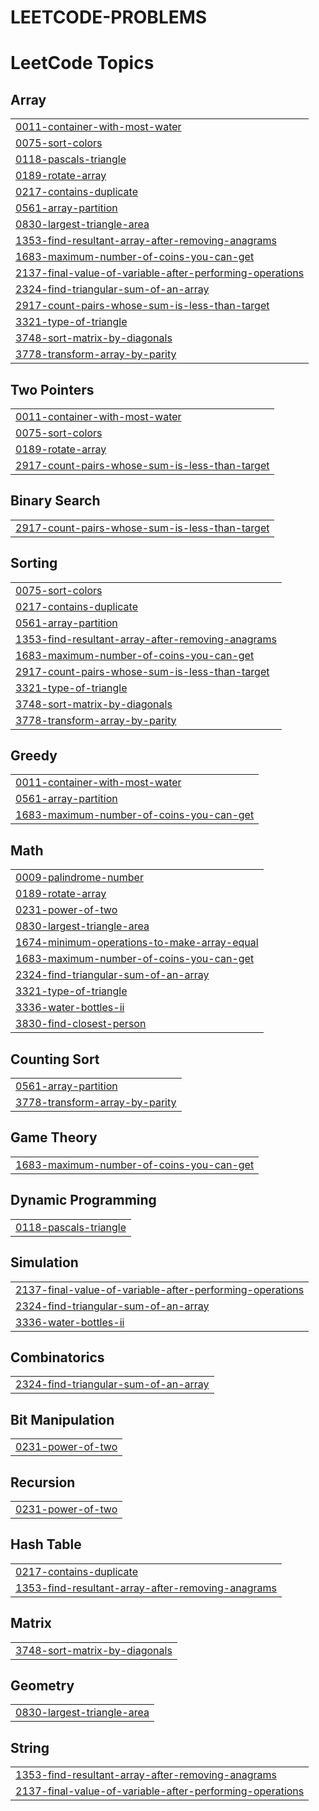 # LEETCODE-PROBLEMS
<!---LeetCode Topics Start-->
# LeetCode Topics
## Array
|  |
| ------- |
| [0011-container-with-most-water](https://github.com/suyash-i7/LEETCODE-PROBLEMS/tree/master/0011-container-with-most-water) |
| [0075-sort-colors](https://github.com/suyash-i7/LEETCODE-PROBLEMS/tree/master/0075-sort-colors) |
| [0118-pascals-triangle](https://github.com/suyash-i7/LEETCODE-PROBLEMS/tree/master/0118-pascals-triangle) |
| [0189-rotate-array](https://github.com/suyash-i7/LEETCODE-PROBLEMS/tree/master/0189-rotate-array) |
| [0217-contains-duplicate](https://github.com/suyash-i7/LEETCODE-PROBLEMS/tree/master/0217-contains-duplicate) |
| [0561-array-partition](https://github.com/suyash-i7/LEETCODE-PROBLEMS/tree/master/0561-array-partition) |
| [0830-largest-triangle-area](https://github.com/suyash-i7/LEETCODE-PROBLEMS/tree/master/0830-largest-triangle-area) |
| [1353-find-resultant-array-after-removing-anagrams](https://github.com/suyash-i7/LEETCODE-PROBLEMS/tree/master/1353-find-resultant-array-after-removing-anagrams) |
| [1683-maximum-number-of-coins-you-can-get](https://github.com/suyash-i7/LEETCODE-PROBLEMS/tree/master/1683-maximum-number-of-coins-you-can-get) |
| [2137-final-value-of-variable-after-performing-operations](https://github.com/suyash-i7/LEETCODE-PROBLEMS/tree/master/2137-final-value-of-variable-after-performing-operations) |
| [2324-find-triangular-sum-of-an-array](https://github.com/suyash-i7/LEETCODE-PROBLEMS/tree/master/2324-find-triangular-sum-of-an-array) |
| [2917-count-pairs-whose-sum-is-less-than-target](https://github.com/suyash-i7/LEETCODE-PROBLEMS/tree/master/2917-count-pairs-whose-sum-is-less-than-target) |
| [3321-type-of-triangle](https://github.com/suyash-i7/LEETCODE-PROBLEMS/tree/master/3321-type-of-triangle) |
| [3748-sort-matrix-by-diagonals](https://github.com/suyash-i7/LEETCODE-PROBLEMS/tree/master/3748-sort-matrix-by-diagonals) |
| [3778-transform-array-by-parity](https://github.com/suyash-i7/LEETCODE-PROBLEMS/tree/master/3778-transform-array-by-parity) |
## Two Pointers
|  |
| ------- |
| [0011-container-with-most-water](https://github.com/suyash-i7/LEETCODE-PROBLEMS/tree/master/0011-container-with-most-water) |
| [0075-sort-colors](https://github.com/suyash-i7/LEETCODE-PROBLEMS/tree/master/0075-sort-colors) |
| [0189-rotate-array](https://github.com/suyash-i7/LEETCODE-PROBLEMS/tree/master/0189-rotate-array) |
| [2917-count-pairs-whose-sum-is-less-than-target](https://github.com/suyash-i7/LEETCODE-PROBLEMS/tree/master/2917-count-pairs-whose-sum-is-less-than-target) |
## Binary Search
|  |
| ------- |
| [2917-count-pairs-whose-sum-is-less-than-target](https://github.com/suyash-i7/LEETCODE-PROBLEMS/tree/master/2917-count-pairs-whose-sum-is-less-than-target) |
## Sorting
|  |
| ------- |
| [0075-sort-colors](https://github.com/suyash-i7/LEETCODE-PROBLEMS/tree/master/0075-sort-colors) |
| [0217-contains-duplicate](https://github.com/suyash-i7/LEETCODE-PROBLEMS/tree/master/0217-contains-duplicate) |
| [0561-array-partition](https://github.com/suyash-i7/LEETCODE-PROBLEMS/tree/master/0561-array-partition) |
| [1353-find-resultant-array-after-removing-anagrams](https://github.com/suyash-i7/LEETCODE-PROBLEMS/tree/master/1353-find-resultant-array-after-removing-anagrams) |
| [1683-maximum-number-of-coins-you-can-get](https://github.com/suyash-i7/LEETCODE-PROBLEMS/tree/master/1683-maximum-number-of-coins-you-can-get) |
| [2917-count-pairs-whose-sum-is-less-than-target](https://github.com/suyash-i7/LEETCODE-PROBLEMS/tree/master/2917-count-pairs-whose-sum-is-less-than-target) |
| [3321-type-of-triangle](https://github.com/suyash-i7/LEETCODE-PROBLEMS/tree/master/3321-type-of-triangle) |
| [3748-sort-matrix-by-diagonals](https://github.com/suyash-i7/LEETCODE-PROBLEMS/tree/master/3748-sort-matrix-by-diagonals) |
| [3778-transform-array-by-parity](https://github.com/suyash-i7/LEETCODE-PROBLEMS/tree/master/3778-transform-array-by-parity) |
## Greedy
|  |
| ------- |
| [0011-container-with-most-water](https://github.com/suyash-i7/LEETCODE-PROBLEMS/tree/master/0011-container-with-most-water) |
| [0561-array-partition](https://github.com/suyash-i7/LEETCODE-PROBLEMS/tree/master/0561-array-partition) |
| [1683-maximum-number-of-coins-you-can-get](https://github.com/suyash-i7/LEETCODE-PROBLEMS/tree/master/1683-maximum-number-of-coins-you-can-get) |
## Math
|  |
| ------- |
| [0009-palindrome-number](https://github.com/suyash-i7/LEETCODE-PROBLEMS/tree/master/0009-palindrome-number) |
| [0189-rotate-array](https://github.com/suyash-i7/LEETCODE-PROBLEMS/tree/master/0189-rotate-array) |
| [0231-power-of-two](https://github.com/suyash-i7/LEETCODE-PROBLEMS/tree/master/0231-power-of-two) |
| [0830-largest-triangle-area](https://github.com/suyash-i7/LEETCODE-PROBLEMS/tree/master/0830-largest-triangle-area) |
| [1674-minimum-operations-to-make-array-equal](https://github.com/suyash-i7/LEETCODE-PROBLEMS/tree/master/1674-minimum-operations-to-make-array-equal) |
| [1683-maximum-number-of-coins-you-can-get](https://github.com/suyash-i7/LEETCODE-PROBLEMS/tree/master/1683-maximum-number-of-coins-you-can-get) |
| [2324-find-triangular-sum-of-an-array](https://github.com/suyash-i7/LEETCODE-PROBLEMS/tree/master/2324-find-triangular-sum-of-an-array) |
| [3321-type-of-triangle](https://github.com/suyash-i7/LEETCODE-PROBLEMS/tree/master/3321-type-of-triangle) |
| [3336-water-bottles-ii](https://github.com/suyash-i7/LEETCODE-PROBLEMS/tree/master/3336-water-bottles-ii) |
| [3830-find-closest-person](https://github.com/suyash-i7/LEETCODE-PROBLEMS/tree/master/3830-find-closest-person) |
## Counting Sort
|  |
| ------- |
| [0561-array-partition](https://github.com/suyash-i7/LEETCODE-PROBLEMS/tree/master/0561-array-partition) |
| [3778-transform-array-by-parity](https://github.com/suyash-i7/LEETCODE-PROBLEMS/tree/master/3778-transform-array-by-parity) |
## Game Theory
|  |
| ------- |
| [1683-maximum-number-of-coins-you-can-get](https://github.com/suyash-i7/LEETCODE-PROBLEMS/tree/master/1683-maximum-number-of-coins-you-can-get) |
## Dynamic Programming
|  |
| ------- |
| [0118-pascals-triangle](https://github.com/suyash-i7/LEETCODE-PROBLEMS/tree/master/0118-pascals-triangle) |
## Simulation
|  |
| ------- |
| [2137-final-value-of-variable-after-performing-operations](https://github.com/suyash-i7/LEETCODE-PROBLEMS/tree/master/2137-final-value-of-variable-after-performing-operations) |
| [2324-find-triangular-sum-of-an-array](https://github.com/suyash-i7/LEETCODE-PROBLEMS/tree/master/2324-find-triangular-sum-of-an-array) |
| [3336-water-bottles-ii](https://github.com/suyash-i7/LEETCODE-PROBLEMS/tree/master/3336-water-bottles-ii) |
## Combinatorics
|  |
| ------- |
| [2324-find-triangular-sum-of-an-array](https://github.com/suyash-i7/LEETCODE-PROBLEMS/tree/master/2324-find-triangular-sum-of-an-array) |
## Bit Manipulation
|  |
| ------- |
| [0231-power-of-two](https://github.com/suyash-i7/LEETCODE-PROBLEMS/tree/master/0231-power-of-two) |
## Recursion
|  |
| ------- |
| [0231-power-of-two](https://github.com/suyash-i7/LEETCODE-PROBLEMS/tree/master/0231-power-of-two) |
## Hash Table
|  |
| ------- |
| [0217-contains-duplicate](https://github.com/suyash-i7/LEETCODE-PROBLEMS/tree/master/0217-contains-duplicate) |
| [1353-find-resultant-array-after-removing-anagrams](https://github.com/suyash-i7/LEETCODE-PROBLEMS/tree/master/1353-find-resultant-array-after-removing-anagrams) |
## Matrix
|  |
| ------- |
| [3748-sort-matrix-by-diagonals](https://github.com/suyash-i7/LEETCODE-PROBLEMS/tree/master/3748-sort-matrix-by-diagonals) |
## Geometry
|  |
| ------- |
| [0830-largest-triangle-area](https://github.com/suyash-i7/LEETCODE-PROBLEMS/tree/master/0830-largest-triangle-area) |
## String
|  |
| ------- |
| [1353-find-resultant-array-after-removing-anagrams](https://github.com/suyash-i7/LEETCODE-PROBLEMS/tree/master/1353-find-resultant-array-after-removing-anagrams) |
| [2137-final-value-of-variable-after-performing-operations](https://github.com/suyash-i7/LEETCODE-PROBLEMS/tree/master/2137-final-value-of-variable-after-performing-operations) |
<!---LeetCode Topics End-->